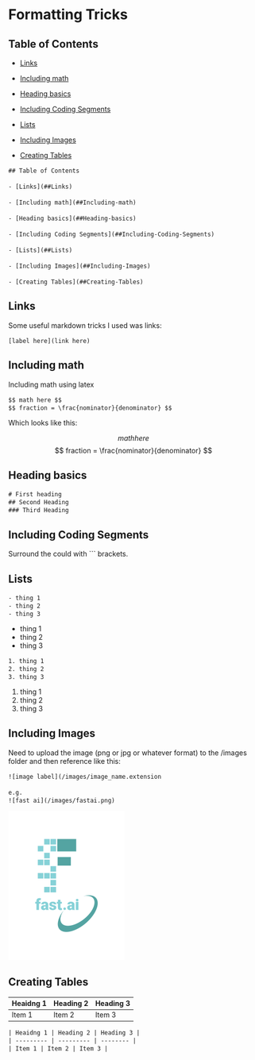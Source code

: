 # Formatting Tricks
## Table of Contents

- [Links](#Links)

- [Including math](#Including-math)

- [Heading basics](#Heading-basics)

- [Including Coding Segments](#Including-Coding-Segments)

- [Lists](#Lists)
  
- [Including Images](#Including-Images)

- [Creating Tables](#Creating-Tables)

```
## Table of Contents

- [Links](##Links)

- [Including math](##Including-math)

- [Heading basics](##Heading-basics)

- [Including Coding Segments](##Including-Coding-Segments)

- [Lists](##Lists)
  
- [Including Images](##Including-Images)

- [Creating Tables](##Creating-Tables)
```
## Links
Some useful markdown tricks I used was links:

```
[label here](link here)
```

## Including math
Including math using latex

```
$$ math here $$
$$ fraction = \frac{nominator}{denominator} $$

```
Which looks like this: 

$$ math here $$
$$ fraction = \frac{nominator}{denominator} $$

## Heading basics

```
# First heading
## Second Heading
### Third Heading
```

## Including Coding Segments
Surround the could with ``` brackets. 

## Lists
```
- thing 1
- thing 2
- thing 3
```
- thing 1
- thing 2
- thing 3

```
1. thing 1
2. thing 2
3. thing 3
```
1. thing 1
2. thing 2
3. thing 3

## Including Images
Need to upload the image (png or jpg or whatever format) to the /images folder and then reference like this:
```
![image label](/images/image_name.extension

e.g.
![fast ai](/images/fastai.png)
```
![fast ai](/images/logo.png)

## Creating Tables
| Heaidng 1 | Heading 2 | Heading 3 |
| --------- | --------- | -------- |
| Item 1 | Item 2 | Item 3 |

```
| Heaidng 1 | Heading 2 | Heading 3 |
| --------- | --------- | -------- |
| Item 1 | Item 2 | Item 3 |
```

